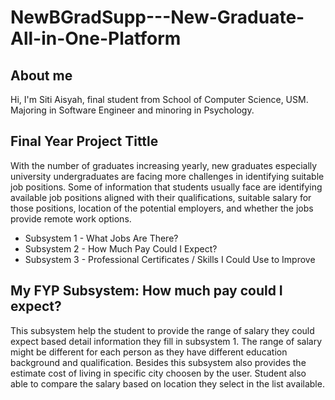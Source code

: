 # NewBGradSupp---New-Graduate-All-in-One-Platform

## About me
Hi, I'm Siti Aisyah, final student from School of Computer Science, USM. Majoring in Software Engineer and minoring in Psychology.

## Final Year Project Tittle
With the number of graduates increasing yearly, new graduates especially university undergraduates are facing more challenges in identifying suitable job positions. Some of information that students usually face are identifying available job positions aligned with their qualifications, suitable salary for those positions, location of the potential employers, and whether the jobs provide remote work options. 

* Subsystem 1 - What Jobs Are There? 
* Subsystem 2 - How Much Pay Could I Expect?
* Subsystem 3 - Professional Certificates / Skills I Could Use to Improve 

## My FYP Subsystem: How much pay could I expect? 
This subsystem help the student to provide the range of salary they could expect based detail information they fill in subsystem 1. The range of salary might be different for each person as they have different education background and qualification. Besides this subsystem also provides the estimate cost of living in specific city choosen by the user. Student also able to compare the salary based on location they select in the list available.


